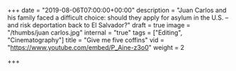 +++
date = "2019-08-06T07:00:00+00:00"
description = "Juan Carlos and his family faced a difficult choice: should they apply for asylum in the U.S. – and risk deportation back to El Salvador?"
draft = true
image = "/thumbs/juan carlos.jpg"
internal = "true"
tags = ["Editing", "Cinematography"]
title = "Give me five coffins"
vid = "https://www.youtube.com/embed/P_Aine-z3o0"
weight = 2

+++
